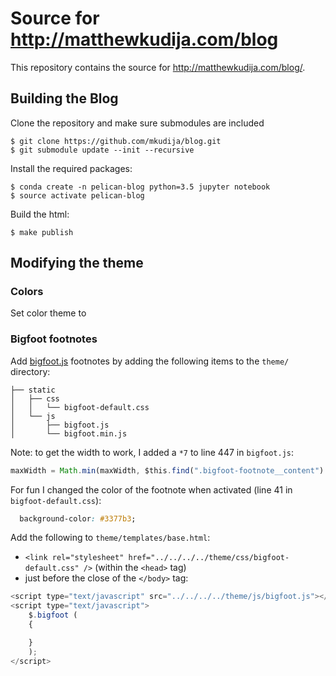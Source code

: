 # Source for http://matthewkudija.com/blog

This repository contains the source for http://matthewkudija.com/blog/.

## Building the Blog

Clone the repository and make sure submodules are included

```
$ git clone https://github.com/mkudija/blog.git
$ git submodule update --init --recursive
```

Install the required packages:

```
$ conda create -n pelican-blog python=3.5 jupyter notebook
$ source activate pelican-blog
```

Build the html:

```
$ make publish
```

## Modifying the theme

### Colors
Set color theme to               


### Bigfoot footnotes

Add [bigfoot.js](http://www.bigfootjs.com/) footnotes by adding the following items to the `theme/` directory:

```
├── static
│   ├── css
│   │   └── bigfoot-default.css
│   └── js
│       ├── bigfoot.js
│       └── bigfoot.min.js
```
Note: to get the width to work, I added a `*7` to line 447 in `bigfoot.js`:
```javascript
maxWidth = Math.min(maxWidth, $this.find(".bigfoot-footnote__content").outerWidth() + 1)*7;
```

For fun I changed the color of the footnote when activated (line 41 in `bigfoot-default.css`):
```css
  background-color: #3377b3;
```


Add the following to `theme/templates/base.html`:
- `<link rel="stylesheet" href="../../../../theme/css/bigfoot-default.css" />` (within the `<head>` tag)
- just before the close of the `</body>` tag: 

```javascript
<script type="text/javascript" src="../../../../theme/js/bigfoot.js"></script>
<script type="text/javascript">
    $.bigfoot (
    {

    }
    );
</script>
```


